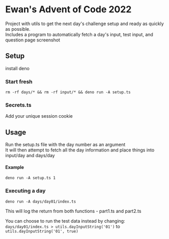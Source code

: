 # Ewan's Advent of Code 2022

Project with utils to get the next day's challenge setup and ready as quickly as possible.<br />
Includes a program to automatically fetch a day's input, test input, and question page screenshot

## Setup
install deno
### Start fresh
`rm -rf days/* && rm -rf input/* && deno run -A setup.ts`<br />

### Secrets.ts
Add your unique session cookie

## Usage
Run the setup.ts file with the day number as an argument<br />
It will then attempt to fetch all the day information and place things into input/day and days/day

#### Example
`deno run -A setup.ts 1`

### Executing a day
`deno run -A days/day01/index.ts`<br />

This will log the return from both functions - part1.ts and part2.ts<br />

You can choose to run the test data instead by changing: `days/day01/index.ts > utils.dayInputString('01')` to `utils.dayInputString('01', true)`